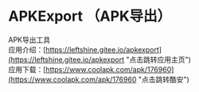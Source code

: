 # APKExport （APK导出）
APK导出工具  
应用介绍：[https://leftshine.gitee.io/apkexport](https://leftshine.gitee.io/apkexport "点击跳转应用主页")  
应用下载：[https://www.coolapk.com/apk/176960](https://www.coolapk.com/apk/176960 "点击跳转酷安")  